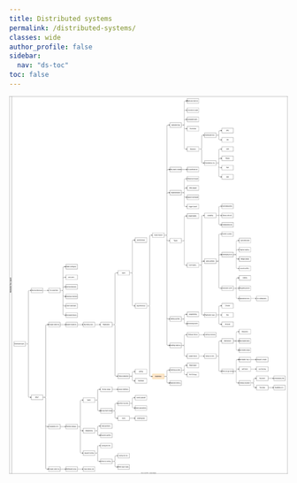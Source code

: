 ```yaml
---
title: Distributed systems
permalink: /distributed-systems/
classes: wide
author_profile: false
sidebar:
  nav: "ds-toc"
toc: false
---
```


![Why?](../assets/images/distributed-systems.svg)
